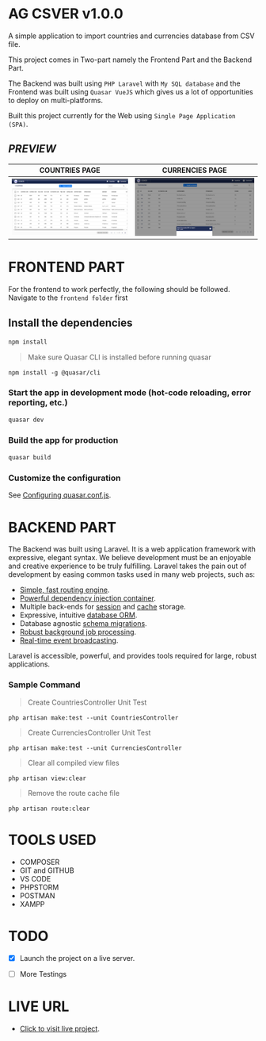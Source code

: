 # AG CSVER  v1.0.0

A simple application to import countries and currencies database from CSV file. 

This project comes in Two-part namely the Frontend Part and the Backend Part.

The Backend was built using ```PHP Laravel``` with ```My SQL database``` and the Frontend was built using ```Quasar VueJS``` which gives us a lot of opportunities to deploy on multi-platforms.

Built this project currently for the Web using ```Single Page Application (SPA)```.



## ***PREVIEW***

| COUNTRIES PAGE | CURRENCIES PAGE |
|  ------------- | ------------- 
| ![Main Page](screenshot/a.png)| ![Main Page](screenshot/b.png)|



# FRONTEND PART
For the frontend to work perfectly, the following should be followed. Navigate to the ```frontend folder```
 first


## Install the dependencies
```bash
npm install
```


>Make sure  Quasar CLI is installed before running quasar

```
npm install -g @quasar/cli 
```


### Start the app in development mode (hot-code reloading, error reporting, etc.)
```bash
quasar dev
```


### Build the app for production
```bash
quasar build
```




### Customize the configuration
See [Configuring quasar.conf.js](https://quasar.dev/quasar-cli/quasar-conf-js).




# BACKEND PART
The Backend was built using Laravel. It is a web application framework with expressive, elegant syntax. We believe development must be an enjoyable and creative experience to be truly fulfilling. Laravel takes the pain out of development by easing common tasks used in many web projects, such as:

- [Simple, fast routing engine](https://laravel.com/docs/routing).
- [Powerful dependency injection container](https://laravel.com/docs/container).
- Multiple back-ends for [session](https://laravel.com/docs/session) and [cache](https://laravel.com/docs/cache) storage.
- Expressive, intuitive [database ORM](https://laravel.com/docs/eloquent).
- Database agnostic [schema migrations](https://laravel.com/docs/migrations).
- [Robust background job processing](https://laravel.com/docs/queues).
- [Real-time event broadcasting](https://laravel.com/docs/broadcasting).

Laravel is accessible, powerful, and provides tools required for large, robust applications.



### Sample  Command



> Create CountriesController Unit Test
````
php artisan make:test --unit CountriesController
````


> Create CurrenciesController Unit Test
````
php artisan make:test --unit CurrenciesController
````


>  Clear all compiled view files
````
php artisan view:clear
````

>  Remove the route cache file
````
php artisan route:clear
````



# TOOLS USED
- COMPOSER
- GIT and GITHUB
- VS CODE 
- PHPSTORM
- POSTMAN
- XAMPP







# TODO

- [x] Launch the project on a live server.


- [ ] More Testings






# LIVE URL 
- [Click to visit live project](https://test.tanacom.io).











